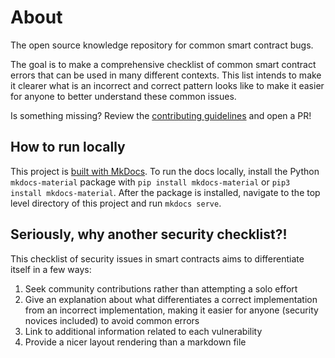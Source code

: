 # About

The open source knowledge repository for common smart contract bugs.

The goal is to make a comprehensive checklist of common smart contract errors that can be used in many different contexts. This list intends to make it clearer what is an incorrect and correct pattern looks like to make it easier for anyone to better understand these common issues.

Is something missing? Review the [contributing guidelines](./CONTRIBUTING.md) and open a PR!

## How to run locally

This project is [built with MkDocs](https://squidfunk.github.io/mkdocs-material/). To run the docs locally, install the Python `mkdocs-material` package with `pip install mkdocs-material` or `pip3 install mkdocs-material`. After the package is installed, navigate to the top level directory of this project and run `mkdocs serve`.

## Seriously, why another security checklist?!

This checklist of security issues in smart contracts aims to differentiate itself in a few ways:

1. Seek community contributions rather than attempting a solo effort
2. Give an explanation about what differentiates a correct implementation from an incorrect implementation, making it easier for anyone (security novices included) to avoid common errors
3. Link to additional information related to each vulnerability
4. Provide a nicer layout rendering than a markdown file